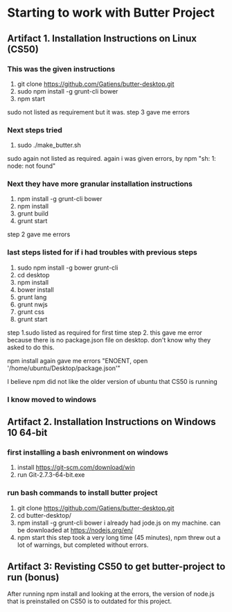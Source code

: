 Starting to work with Butter Project
====================================

Artifact 1. Installation Instructions on Linux (CS50)
--------------------------------------------------

### This was the given instructions

1. git clone https://github.com/Gatiens/butter-desktop.git
2. sudo npm install -g grunt-cli bower
3. npm start

sudo not listed as requirement but it was.
step 3 gave me errors

### Next steps tried

1. sudo ./make_butter.sh

sudo again not listed as required.
again i was given errors, by npm "sh: 1: node: not found"

### Next they have more granular installation instructions

1. npm install -g grunt-cli bower
2. npm install
3. grunt build
4. grunt start

step 2 gave me errors

### last steps listed for if i had troubles with previous steps

1. sudo npm install -g bower grunt-cli
2. cd desktop
3. npm install
4. bower install
5. grunt lang
6. grunt nwjs
7. grunt css
8. grunt start

step 1.sudo listed as required for first time
step 2. this gave me error because there is no package.json file on desktop. don't know why they asked to do this.

npm install again gave me errors "ENOENT, open '/home/ubuntu/Desktop/package.json'"

I believe npm did not like the older version of ubuntu that CS50 is running

### I know moved to windows

Artifact 2. Installation Instructions on Windows 10 64-bit
----------------------------------------------------------

### first installing a bash enivronment on windows
1. install https://git-scm.com/download/win
2. run Git-2.7.3-64-bit.exe

### run bash commands to install butter project
1. git clone https://github.com/Gatiens/butter-desktop.git
2. cd butter-desktop/
3. npm install -g grunt-cli bower
i already had jode.js on my machine. can be downloaded at https://nodejs.org/en/
4. npm start
this step took a very long time (45 minutes), npm threw out a lot of warnings, but completed without errors.


Artifact 3: Revisting CS50 to get butter-project to run (bonus)
---------------------------------------------------------------

After running npm install and looking at the errors, the version of node.js that is preinstalled on CS50 is to outdated for this project.
